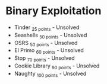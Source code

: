 # Binary Exploitation

* Tinder <sub>25 points</sub> - Unsolved
* Seashells <sub>50 points</sub> - Unsolved
* OSRS <sub>50 points</sub> - Unsolved
* El Primo <sub>60 points</sub> - Unsolved
* Stop <sub>70 points</sub> - Unsolved
* Cookie Library <sub>90 points</sub> - Unsolved
* Naughty <sub>100 points</sub> - Unsolved